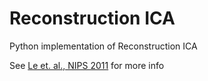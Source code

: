 Reconstruction ICA
====

Python implementation of Reconstruction ICA

See [Le et. al., NIPS 2011](http://papers.nips.cc/paper/4467-ica-with-reconstruction-cost-for-efficient-overcomplete-feature-learning) for more info
